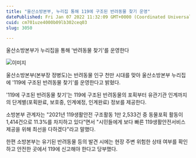 ```yaml
---
title: "울산소방본부, 누리집 통해 119에 구조된 반려동물 찾기 운영"
datePublished: Fri Jan 07 2022 11:32:09 GMT+0000 (Coordinated Universal Time)
cuid: cm701uze4000b09lb302ceq03
slug: 3050

---
```



울산소방본부가 누리집을 통해 '반려동물 찾기'를 운영한다

![이미지](https://cdn.hashnode.com/res/hashnode/image/upload/v1739252209628/668cf64b-de65-45e1-8f23-389d2e6eb391.png)

울산소방본부(본부장 정병도)는 반려동물 인구 천만 시대를 맞아 울산소방본부 누리집에 '119에 구조된 반려동물 찾기'를 운영한다고 밝혔다.

'119에 구조된 반려동물 찾기'는 119에 구조된 반려동물의 포획부터 유관기관 인계까지의 단계별(포획완료, 보호중, 인계예정, 인계완료) 정보를 제공한다.

소방본부 관계자는 "2021년 119생활안전 구조활동 1만 2,533건 중 동물포획 활동이 1,414건으로 11.3%를 차지하고 있다"면서 "시민들에게 보다 빠른 119생활안전서비스 제공을 위해 최선을 다하겠다"라고 말했다.

한편 소방본부는 유기된 반려동물 등의 발견 시에는 현장 주변 위험한 상태 여부를 확인하고 안전한 곳에서 119에 신고해야 한다고 당부했다.